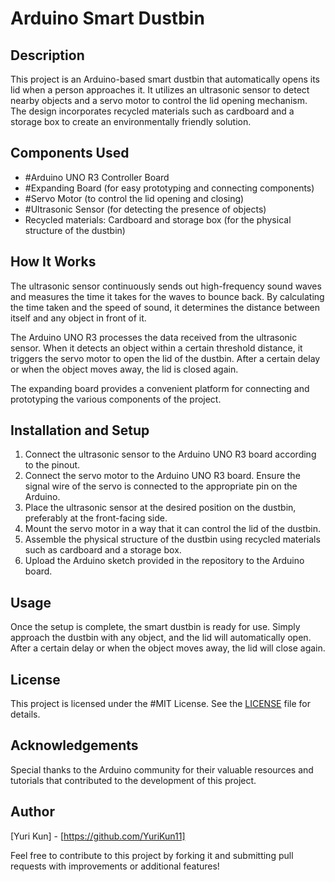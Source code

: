# Arduino Smart Dustbin

## Description
This project is an Arduino-based smart dustbin that automatically opens its lid when a person approaches it. It utilizes an ultrasonic sensor to detect nearby objects and a servo motor to control the lid opening mechanism. The design incorporates recycled materials such as cardboard and a storage box to create an environmentally friendly solution.

## Components Used
- #Arduino UNO R3 Controller Board
- #Expanding Board (for easy prototyping and connecting components)
- #Servo Motor (to control the lid opening and closing)
- #Ultrasonic Sensor (for detecting the presence of objects)
- Recycled materials: Cardboard and storage box (for the physical structure of the dustbin)

## How It Works
The ultrasonic sensor continuously sends out high-frequency sound waves and measures the time it takes for the waves to bounce back. By calculating the time taken and the speed of sound, it determines the distance between itself and any object in front of it.

The Arduino UNO R3 processes the data received from the ultrasonic sensor. When it detects an object within a certain threshold distance, it triggers the servo motor to open the lid of the dustbin. After a certain delay or when the object moves away, the lid is closed again.

The expanding board provides a convenient platform for connecting and prototyping the various components of the project.

## Installation and Setup
1. Connect the ultrasonic sensor to the Arduino UNO R3 board according to the pinout.
2. Connect the servo motor to the Arduino UNO R3 board. Ensure the signal wire of the servo is connected to the appropriate pin on the Arduino.
3. Place the ultrasonic sensor at the desired position on the dustbin, preferably at the front-facing side.
4. Mount the servo motor in a way that it can control the lid of the dustbin.
5. Assemble the physical structure of the dustbin using recycled materials such as cardboard and a storage box.
6. Upload the Arduino sketch provided in the repository to the Arduino board.

## Usage
Once the setup is complete, the smart dustbin is ready for use. Simply approach the dustbin with any object, and the lid will automatically open. After a certain delay or when the object moves away, the lid will close again.

## License
This project is licensed under the #MIT License. See the [LICENSE](LICENSE) file for details.

## Acknowledgements
Special thanks to the Arduino community for their valuable resources and tutorials that contributed to the development of this project.

## Author
[Yuri Kun] - [https://github.com/YuriKun11]

Feel free to contribute to this project by forking it and submitting pull requests with improvements or additional features!
